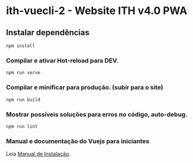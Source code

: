# ith-vuecli-2 - Website ITH v4.0 PWA

## Instalar dependências
```
npm install
```

### Compilar e ativar Hot-reload para DEV.
```
npm run serve
```

### Compilar e minificar para produção. (subir para o site)
```
npm run build
```

### Mostrar possíveis soluções para erros no código, auto-debug.
```
npm run lint
```

### Manual e documentação do Vuejs para iniciantes
Leia [Manual de Instalação](https://cli.vuejs.org/config/).
